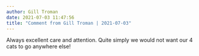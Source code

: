 ```yaml
---
author: Gill Troman
date: 2021-07-03 11:47:56
title: "Comment from Gill Troman | 2021-07-03"
---
```

Always excellent care and attention.  Quite simply we would not want our 4 cats to go anywhere else! 
